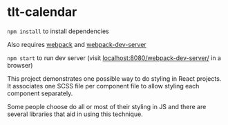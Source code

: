 # tlt-calendar

`npm install` to install dependencies

Also requires [webpack](https://webpack.github.io) and [webpack-dev-server](https://webpack.github.io/docs/webpack-dev-server.html)

`npm start` to run dev server (visit [localhost:8080/webpack-dev-server/](http://localhost:8080/webpack-dev-server/) in a browser)

This project demonstrates one possible way to do styling in React projects.
It associates one SCSS file per component file to allow styling each component separately.

Some people choose do all or most of their styling in JS and there
are several libraries that aid in using this technique.